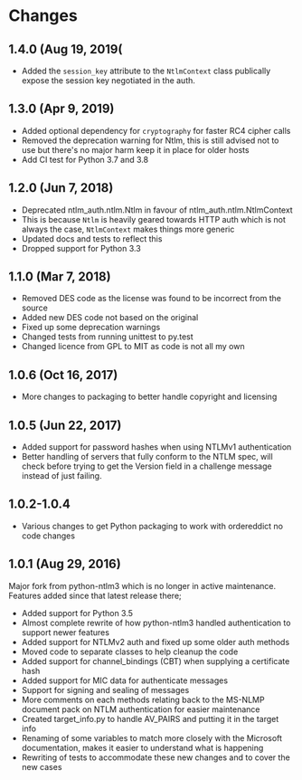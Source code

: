 # Changes

## 1.4.0 (Aug 19, 2019(

* Added the `session_key` attribute to the `NtlmContext` class publically expose the session key negotiated in the auth.

## 1.3.0 (Apr 9, 2019)

* Added optional dependency for `cryptography` for faster RC4 cipher calls
* Removed the deprecation warning for Ntlm, this is still advised not to use but there's no major harm keep it in place for older hosts
* Add CI test for Python 3.7 and 3.8

## 1.2.0 (Jun 7, 2018)

* Deprecated ntlm_auth.ntlm.Ntlm in favour of ntlm_auth.ntlm.NtlmContext
* This is because `Ntlm` is heavily geared towards HTTP auth which is not always the case, `NtlmContext` makes things more generic
* Updated docs and tests to reflect this
* Dropped support for Python 3.3

## 1.1.0 (Mar 7, 2018)

* Removed DES code as the license was found to be incorrect from the source
* Added new DES code not based on the original
* Fixed up some deprecation warnings
* Changed tests from running unittest to py.test
* Changed licence from GPL to MIT as code is not all my own

## 1.0.6 (Oct 16, 2017)

* More changes to packaging to better handle copyright and licensing

## 1.0.5 (Jun 22, 2017)

* Added support for password hashes when using NTLMv1 authentication
* Better handling of servers that fully conform to the NTLM spec, will check before trying to get the Version field in a challenge message instead of just failing.

## 1.0.2-1.0.4

* Various changes to get Python packaging to work with ordereddict no code changes

## 1.0.1 (Aug 29, 2016)

Major fork from python-ntlm3 which is no longer in active maintenance. Features added since that latest release there;

* Added support for Python 3.5
* Almost complete rewrite of how python-ntlm3 handled authentication to support newer features
* Added support for NTLMv2 auth and fixed up some older auth methods
* Moved code to separate classes to help cleanup the code
* Added support for channel_bindings (CBT) when supplying a certificate hash
* Added support for MIC data for authenticate messages
* Support for signing and sealing of messages
* More comments on each methods relating back to the MS-NLMP document pack on NTLM authentication for easier maintenance
* Created target_info.py to handle AV_PAIRS and putting it in the target info
* Renaming of some variables to match more closely with the Microsoft documentation, makes it easier to understand what is happening
* Rewriting of tests to accommodate these new changes and to cover the new cases
